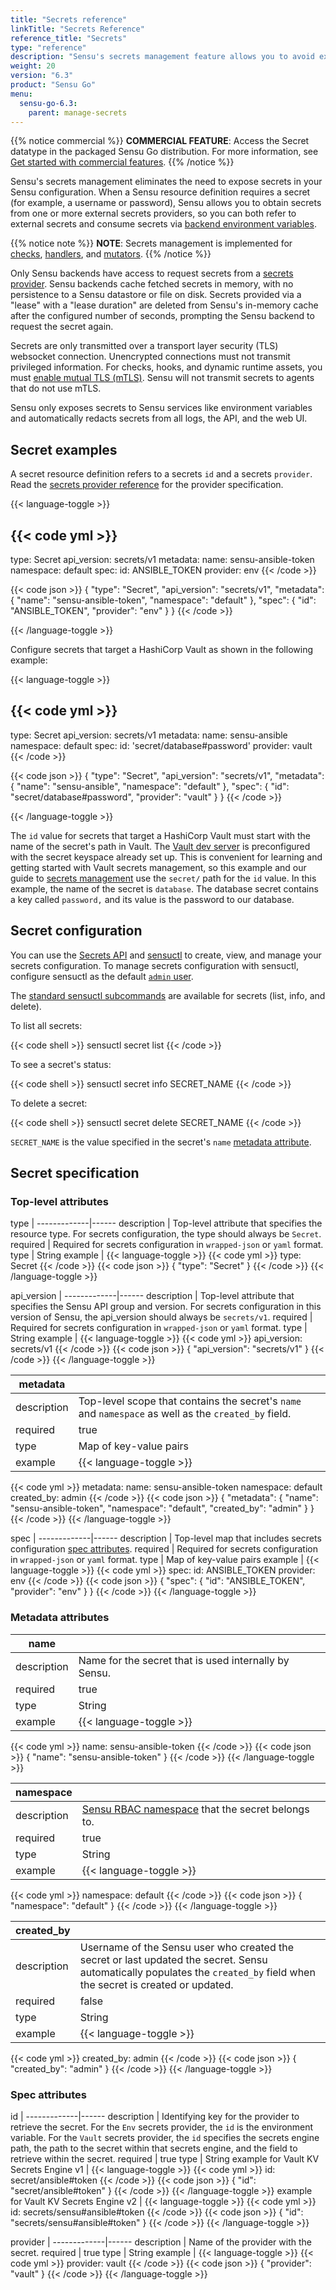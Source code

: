 ```yaml
---
title: "Secrets reference"
linkTitle: "Secrets Reference"
reference_title: "Secrets"
type: "reference"
description: "Sensu's secrets management feature allows you to avoid exposing secrets like usernames, passwords, and access keys in your Sensu configuration. Read the reference to obtain secrets from one or more external secrets providers and use sensuctl to manage secrets."
weight: 20
version: "6.3"
product: "Sensu Go"
menu: 
  sensu-go-6.3:
    parent: manage-secrets
---
```


{{% notice commercial %}}
**COMMERCIAL FEATURE**: Access the Secret datatype in the packaged Sensu Go distribution.
For more information, see [Get started with commercial features](../../../commercial/).
{{% /notice %}}

Sensu's secrets management eliminates the need to expose secrets in your Sensu configuration.
When a Sensu resource definition requires a secret (for example, a username or password), Sensu allows you to obtain secrets from one or more external secrets providers, so you can both refer to external secrets and consume secrets via [backend environment variables][5].

{{% notice note %}}
**NOTE**: Secrets management is implemented for [checks](../../../observability-pipeline/observe-schedule/checks/#check-with-secret), [handlers](../../../observability-pipeline/observe-process/handlers/#handler-with-secret), and [mutators](../../../observability-pipeline/observe-transform/mutators/#mutator-with-secret).
{{% /notice %}}

Only Sensu backends have access to request secrets from a [secrets provider][7].
Sensu backends cache fetched secrets in memory, with no persistence to a Sensu datastore or file on disk.
Secrets provided via a "lease" with a "lease duration" are deleted from Sensu's in-memory cache after the configured number of seconds, prompting the Sensu backend to request the secret again.

Secrets are only transmitted over a transport layer security (TLS) websocket connection.
Unencrypted connections must not transmit privileged information.
For checks, hooks, and dynamic runtime assets, you must [enable mutual TLS (mTLS)][13].
Sensu will not transmit secrets to agents that do not use mTLS.

Sensu only exposes secrets to Sensu services like environment variables and automatically redacts secrets from all logs, the API, and the web UI.

## Secret examples

A secret resource definition refers to a secrets `id` and a secrets `provider`.
Read the [secrets provider reference][7] for the provider specification.

{{< language-toggle >}}

{{< code yml >}}
---
type: Secret
api_version: secrets/v1
metadata:
  name: sensu-ansible-token
  namespace: default
spec:
  id: ANSIBLE_TOKEN
  provider: env
{{< /code >}}

{{< code json >}}
{
  "type": "Secret",
  "api_version": "secrets/v1",
  "metadata": {
    "name": "sensu-ansible-token",
    "namespace": "default"
  },
  "spec": {
    "id": "ANSIBLE_TOKEN",
    "provider": "env"
  }
}
{{< /code >}}

{{< /language-toggle >}}

Configure secrets that target a HashiCorp Vault as shown in the following example:

{{< language-toggle >}}

{{< code yml >}}
---
type: Secret
api_version: secrets/v1
metadata:
  name: sensu-ansible
  namespace: default
spec:
  id: 'secret/database#password'
  provider: vault
{{< /code >}}

{{< code json >}}
{
  "type": "Secret",
  "api_version": "secrets/v1",
  "metadata": {
    "name": "sensu-ansible",
    "namespace": "default"
  },
  "spec": {
    "id": "secret/database#password",
    "provider": "vault"
  }
}
{{< /code >}}

{{< /language-toggle >}}

The `id` value for secrets that target a HashiCorp Vault must start with the name of the secret's path in Vault.
The [Vault dev server][10] is preconfigured with the secret keyspace already set up.
This is convenient for learning and getting started with Vault secrets management, so this example and our guide to [secrets management][11] use the `secret/` path for the `id` value.
In this example, the name of the secret is `database`.
The database secret contains a key called `password,` and its value is the password to our database.

## Secret configuration

You can use the [Secrets API][2] and [sensuctl][3] to create, view, and manage your secrets configuration.
To manage secrets configuration with sensuctl, configure sensuctl as the default [`admin` user][6].

The [standard sensuctl subcommands][4] are available for secrets (list, info, and delete).

To list all secrets:

{{< code shell >}}
sensuctl secret list
{{< /code >}}

To see a secret's status:

{{< code shell >}}
sensuctl secret info SECRET_NAME
{{< /code >}}

To delete a secret:

{{< code shell >}}
sensuctl secret delete SECRET_NAME
{{< /code >}}

`SECRET_NAME` is the value specified in the secret's `name` [metadata attribute][12].
 
## Secret specification

### Top-level attributes

type         | 
-------------|------
description  | Top-level attribute that specifies the resource type. For secrets configuration, the type should always be `Secret`.
required     | Required for secrets configuration in `wrapped-json` or `yaml` format.
type         | String
example      | {{< language-toggle >}}
{{< code yml >}}
type: Secret
{{< /code >}}
{{< code json >}}
{
  "type": "Secret"
}
{{< /code >}}
{{< /language-toggle >}}

api_version  | 
-------------|------
description  | Top-level attribute that specifies the Sensu API group and version. For secrets configuration in this version of Sensu, the api_version should always be `secrets/v1`.
required     | Required for secrets configuration in `wrapped-json` or `yaml` format.
type         | String
example      | {{< language-toggle >}}
{{< code yml >}}
api_version: secrets/v1
{{< /code >}}
{{< code json >}}
{
  "api_version": "secrets/v1"
}
{{< /code >}}
{{< /language-toggle >}}

metadata     |      |
-------------|------
description  | Top-level scope that contains the secret's `name` and `namespace` as well as the `created_by` field.
required     | true
type         | Map of key-value pairs
example      | {{< language-toggle >}}
{{< code yml >}}
metadata:
  name: sensu-ansible-token
  namespace: default
  created_by: admin
{{< /code >}}
{{< code json >}}
{
  "metadata": {
    "name": "sensu-ansible-token",
    "namespace": "default",
    "created_by": "admin"
  }
}
{{< /code >}}
{{< /language-toggle >}}

spec         | 
-------------|------
description  | Top-level map that includes secrets configuration [spec attributes][8].
required     | Required for secrets configuration in `wrapped-json` or `yaml` format.
type         | Map of key-value pairs
example      | {{< language-toggle >}}
{{< code yml >}}
spec:
  id: ANSIBLE_TOKEN
  provider: env
{{< /code >}}
{{< code json >}}
{
  "spec": {
    "id": "ANSIBLE_TOKEN",
    "provider": "env"
  }
}
{{< /code >}}
{{< /language-toggle >}}

### Metadata attributes

name         |      |
-------------|------
description  | Name for the secret that is used internally by Sensu.
required     | true
type         | String
example      | {{< language-toggle >}}
{{< code yml >}}
name: sensu-ansible-token
{{< /code >}}
{{< code json >}}
{
  "name": "sensu-ansible-token"
}
{{< /code >}}
{{< /language-toggle >}}

namespace    |      |
-------------|------
description  | [Sensu RBAC namespace][9] that the secret belongs to.
required     | true
type         | String
example      | {{< language-toggle >}}
{{< code yml >}}
namespace: default
{{< /code >}}
{{< code json >}}
{
  "namespace": "default"
}
{{< /code >}}
{{< /language-toggle >}}

| created_by |      |
-------------|------
description  | Username of the Sensu user who created the secret or last updated the secret. Sensu automatically populates the `created_by` field when the secret is created or updated.
required     | false
type         | String
example      | {{< language-toggle >}}
{{< code yml >}}
created_by: admin
{{< /code >}}
{{< code json >}}
{
  "created_by": "admin"
}
{{< /code >}}
{{< /language-toggle >}}

### Spec attributes

id           | 
-------------|------ 
description  | Identifying key for the provider to retrieve the secret. For the `Env` secrets provider, the `id` is the environment variable. For the `Vault` secrets provider, the `id` specifies the secrets engine path, the path to the secret within that secrets engine, and the field to retrieve within the secret.
required     | true
type         | String
example for Vault KV Secrets Engine v1 | {{< language-toggle >}}
{{< code yml >}}
id: secret/ansible#token
{{< /code >}}
{{< code json >}}
{
  "id": "secret/ansible#token"
}
{{< /code >}}
{{< /language-toggle >}}
example for Vault KV Secrets Engine v2 | {{< language-toggle >}}
{{< code yml >}}
id: secrets/sensu#ansible#token
{{< /code >}}
{{< code json >}}
{
  "id": "secrets/sensu#ansible#token"
}
{{< /code >}}
{{< /language-toggle >}}

provider     | 
-------------|------ 
description  | Name of the provider with the secret.
required     | true
type         | String
example      | {{< language-toggle >}}
{{< code yml >}}
provider: vault
{{< /code >}}
{{< code json >}}
{
  "provider": "vault"
}
{{< /code >}}
{{< /language-toggle >}}


[2]: ../../../api/secrets/
[3]: ../../../sensuctl/
[4]: ../../../sensuctl/create-manage-resources/#subcommands
[5]: ../../../observability-pipeline/observe-schedule/backend/#configuration-via-environment-variables
[6]: ../../control-access/rbac#default-users
[7]: ../secrets-providers/
[8]: #spec-attributes
[9]: ../../control-access/namespaces/
[10]: https://learn.hashicorp.com/vault/getting-started/dev-server
[11]: ../secrets-management/
[12]: #metadata-attributes
[13]: ../../deploy-sensu/secure-sensu/#sensu-agent-mtls-authentication
